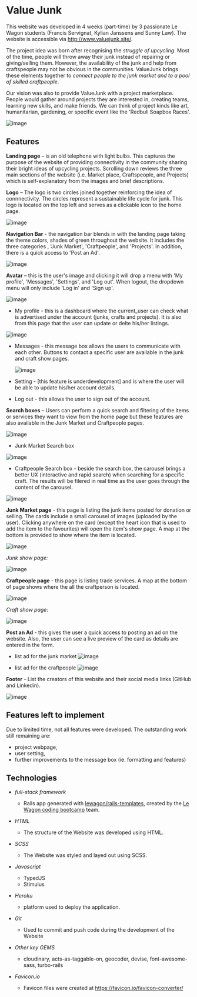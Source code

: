 # Value Junk

This website was developed in 4 weeks (part-time) by 3 passionate Le Wagon students (Francis Servignat, Kylian Janssens and Sunny Law). The website is accessible via http://www.valuejunk.site/. 

The project idea was born after recognising the *struggle of upcycling*. Most of the time, people will throw away their junk instead of repairing or giving/selling them. However, the availability of the junk and help from craftspeople may not be obvious in the communities. ValueJunk brings these elements together to *connect people to the junk market and to a pool of skilled craftpeople*. 

Our vision was also to provide ValueJunk with a project marketplace. People would gather around projects they are interested in, creating teams, learning new skills, and make friends. We can think of project kinds like art, humanitarian, gardening, or specific event like the 'Redbull Soapbox Races'.

![image](https://user-images.githubusercontent.com/104385712/210155828-c8aed178-bab2-4bb3-8371-d80ec9b469cf.png)


## Features

**Landing page** – is an old telephone with light bulbs. This captures the purpose of the website of providing connectivity in the community sharing their bright ideas of upcycling projects. Scrolling down reviews the three main sections of the website (i.e. Market place, Craftspeople, and Projects) which is self-explanatory from the images and brief descriptions. 


**Logo** – The logo is two circles joined together reinforcing the idea of connnectivity. The circles represent a sustainable life cycle for junk. This logo is located on the top left and serves as a clickable icon to the home page.

![image](https://user-images.githubusercontent.com/104385712/210156265-2d17d068-829d-4660-b25e-15fbf90e5372.png)


**Navigation Bar** - the navigation bar blends in with the landing page taking the theme colors, shades of green throughout the website. It includes the three categories , 'Junk Market', 'Craftpeople', and 'Projects'. In addition, there is a quick access to 'Post an Ad'.

![image](https://user-images.githubusercontent.com/104385712/210156059-8e53575f-2201-40c8-8efb-7a19bfd39730.png)


**Avatar** – this is the user's image and clicking it will drop a menu with 'My profile', 'Messages', 'Settings', and 'Log out'. When logout, the dropdown menu will only include 'Log in' and 'Sign up'.

![image](https://user-images.githubusercontent.com/104385712/210156125-710572f1-3fa1-43d1-ae98-1f586f8e273f.png)

* My profile - this is a dashboard where the current_user can check what is advertised under the account (junks, crafts and projects). It is also from this page that the user can update or delte his/her listings.

![image](https://user-images.githubusercontent.com/104385712/210156345-48c3c3cf-c5c4-414d-806d-5ab85c65304f.png)

* Messages - this message box allows the users to communicate with each other. Buttons to contact a specific user are available in the junk and craft show pages.
    
    ![image](https://user-images.githubusercontent.com/104385712/210156366-50f31cd0-4e95-40c5-b836-e6d983955150.png)
    
* Setting - [this feature is underdevelopment] and is where the user will be able to update his/her account details.
    
* Log out - this allows the user to sign out of the account.
 

**Search boxes** – Users can perform a quick search and filtering of the items or services they want to view from the home page but these features are also available in the Junk Market and Craftpeople pages.

![image](https://user-images.githubusercontent.com/104385712/210156180-631aee5b-f016-455d-8f2b-c2d19d012f04.png)

  * Junk Market Search box

![image](https://user-images.githubusercontent.com/104385712/210156637-4f23210b-4630-48f7-94f3-3cedc51d59bb.png)

  * Craftpeople Search box - beside the search box, the carousel brings a better UX (interactive and rapid search) when searching for a specific craft. The results will be filered in real time as the user goes through the content of the carousel.

![image](https://user-images.githubusercontent.com/104385712/210156632-58b64adc-3123-414d-be3b-daeaf75b412f.png)


**Junk Market page** - this page is listing the junk items posted for donation or selling. The cards include a small carousel of images (uploaded by the user). Clicking anywhere on the card (except the heart icon that is used to add the item to the favourites) will open the item's show page. A map at the bottom is provided to show where the item is located.

![image](https://user-images.githubusercontent.com/104385712/210156699-00f9839b-a538-4739-b128-4176a3702f34.png)

*Junk show page:*

![image](https://user-images.githubusercontent.com/104385712/210156751-52bd7311-9738-48dd-88cb-c508927353bc.png)


**Craftpeople page** - this page is listing trade services. A map at the bottom of page shows where the all the craftperson is located.

![image](https://user-images.githubusercontent.com/104385712/210156793-fa371027-ce08-4bf6-a3c5-1d98a42b31cb.png)

*Craft show page:*

![image](https://user-images.githubusercontent.com/104385712/210156903-8f4fb136-ea31-47d6-b98e-d0aff5c6f1ec.png)


**Post an Ad** - this gives the user a quick access to posting an ad on the website. Also, the user can see a live preview of the card as details are entered in the form.

* list ad for the junk market
![image](https://user-images.githubusercontent.com/104385712/210156932-fdc63bf5-1221-497d-9d86-181b62aa3969.png)

* list ad for the craftpeople
![image](https://user-images.githubusercontent.com/104385712/210156947-78b21838-47db-4c11-be7f-b18b21cac60e.png)


**Footer** - List the creators of this website and their social media links (GitHub and Linkedin).

![image](https://user-images.githubusercontent.com/104385712/210156522-5d298b73-04ec-46ac-a4dc-1343d2e43f22.png)



## Features left to implement

Due to limited time, not all features were developed. The outstanding work still remaining are: 
 - project webpage,
 - user setting,
 - further improvements to the message box (ie. formatting and features)


## Technologies

- *full-stack framework* 
   - Rails app generated with [lewagon/rails-templates](https://github.com/lewagon/rails-templates), created by the [Le Wagon coding bootcamp](https://www.lewagon.com) team.

- *HTML*
   - The structure of the Website was developed using HTML.

- *SCSS*
   - The Website was styled and layed out using SCSS.

- *Javascript*
   - TypedJS
   - Stimulus

- *Heroku*
   - platform used to deploy the application.

- *Git*
   - Used to commit and push code during the development of the Website
   
- *Other key GEMS*
   - cloudinary, acts-as-taggable-on, geocoder, devise, font-awesome-sass, turbo-rails

- *Favicon.io*
   - Favicon files were created at https://favicon.io/favicon-converter/
   
   

